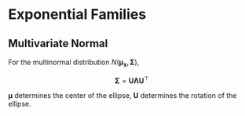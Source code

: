 # Exponential Families


## Multivariate Normal

For the multinormal distribution $N(\boldsymbol{\mu} _ \boldsymbol{x} , \boldsymbol{\Sigma} )$,


$$
\boldsymbol{\Sigma} = \boldsymbol{U} \boldsymbol{\Lambda} \boldsymbol{U} ^\top
$$

$\boldsymbol{\mu}$ determines the center of the ellipse, $\boldsymbol{U}$ determines the rotation of the ellipse.
